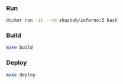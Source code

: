 
### Run
```bash
docker run -it --rm shustak/inferno:3 bash
```

### Build
```bash
make build
```

### Deploy
```bash
make deploy
```

